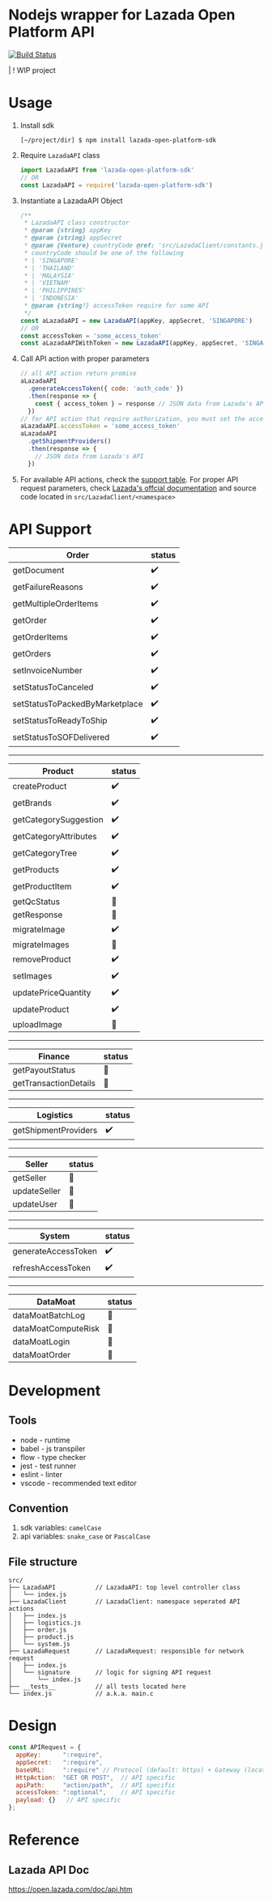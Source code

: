 # Nodejs wrapper for Lazada Open Platform API
[![Build Status](https://travis-ci.org/branch8/lazada-open-platform-sdk.svg?branch=master)](https://travis-ci.org/branch8/lazada-open-platform-sdk)

| ! WIP project

# Usage

1. Install sdk

    ```shell
    [~/project/dir] $ npm install lazada-open-platform-sdk
    ```

1. Require `LazadaAPI` class

    ```js
    import LazadaAPI from 'lazada-open-platform-sdk'
    // OR
    const LazadaAPI = require('lazada-open-platform-sdk')
    ```

1. Instantiate a LazadaAPI Object

    ```js
    /**
     * LazadaAPI class constructor
     * @param {string} appKey
     * @param {string} appSecret
     * @param {Venture} countryCode @ref: 'src/LazadaClient/constants.js'
     * countryCode should be one of the following
     * | 'SINGAPORE'
     * | 'THAILAND'
     * | 'MALAYSIA'
     * | 'VIETNAM'
     * | 'PHILIPPINES'
     * | 'INDONESIA'
     * @param {string?} accessToken require for some API
     */
    const aLazadaAPI = new LazadaAPI(appKey, appSecret, 'SINGAPORE')
    // OR
    const accessToken = 'some_access_token'
    const aLazadaAPIWithToken = new LazadaAPI(appKey, appSecret, 'SINGAPORE', accessToken)
    ```

  1. Call API action with proper parameters

      ```js
      // all API action return promise
      aLazadaAPI
        .generateAccessToken({ code: 'auth_code' })
        .then(response => {
          const { access_token } = response // JSON data from Lazada's API
        })
      // for API action that require authorization, you must set the accessToken first
      aLazadaAPI.accessToken = 'some_access_token'
      aLazadaAPI
        .getShipmentProviders()
        .then(response => {
          // JSON data from Lazada's API
        })
      ```
  1. For available API actions, check the [support table](#api-support). For proper API request parameters, check [Lazada's offcial documentation](#lazada-api-doc) and source code located in `src/LazadaClient/<namespace>`

# API Support

| Order                          | status             |
| ------------------------------ | ------------------ |
| getDocument                    | :heavy_check_mark: |
| getFailureReasons              | :heavy_check_mark: |
| getMultipleOrderItems          | :heavy_check_mark: |
| getOrder                       | :heavy_check_mark: |
| getOrderItems                  | :heavy_check_mark: |
| getOrders                      | :heavy_check_mark: |
| setInvoiceNumber               | :heavy_check_mark: |
| setStatusToCanceled            | :heavy_check_mark: |
| setStatusToPackedByMarketplace | :heavy_check_mark: |
| setStatusToReadyToShip         | :heavy_check_mark: |
| setStatusToSOFDelivered        | :heavy_check_mark: |

---

| Product               | status             |
| --------------------- | ------------------ |
| createProduct         | :heavy_check_mark: |
| getBrands             | :heavy_check_mark: |
| getCategorySuggestion | :heavy_check_mark: |
| getCategoryAttributes | :heavy_check_mark: |
| getCategoryTree       | :heavy_check_mark: |
| getProducts           | :heavy_check_mark: |
| getProductItem        | :heavy_check_mark: |
| getQcStatus           | :no_entry_sign:    |
| getResponse           | :no_entry_sign:    |
| migrateImage          | :heavy_check_mark: |
| migrateImages         | :no_entry_sign:    |
| removeProduct         | :heavy_check_mark: |
| setImages             | :heavy_check_mark: |
| updatePriceQuantity   | :heavy_check_mark: |
| updateProduct         | :heavy_check_mark: |
| uploadImage           | :no_entry_sign:    |

---

| Finance               | status          |
| --------------------- | --------------- |
| getPayoutStatus       | :no_entry_sign: |
| getTransactionDetails | :no_entry_sign: |

---

| Logistics            | status             |
| -------------------- | ------------------ |
| getShipmentProviders | :heavy_check_mark: |

---

| Seller       | status          |
| ------------ | --------------- |
| getSeller    | :no_entry_sign: |
| updateSeller | :no_entry_sign: |
| updateUser   | :no_entry_sign: |

---

| System              | status             |
| ------------------- | ------------------ |
| generateAccessToken | :heavy_check_mark: |
| refreshAccessToken  | :heavy_check_mark: |

---

| DataMoat            | status          |
| ------------------- | --------------- |
| dataMoatBatchLog    | :no_entry_sign: |
| dataMoatComputeRisk | :no_entry_sign: |
| dataMoatLogin       | :no_entry_sign: |
| dataMoatOrder       | :no_entry_sign: |

# Development

## Tools

- node - runtime
- babel - js transpiler
- flow - type checker
- jest - test runner
- eslint - linter
- vscode - recommended text editor

## Convention

1. sdk variables: `camelCase`
1. api variables: `snake_case` or `PascalCase`

## File structure

```
src/
├── LazadaAPI           // LazadaAPI: top level controller class
│   └── index.js
├── LazadaClient        // LazadaClient: namespace seperated API actions
│   ├── index.js
│   ├── logistics.js
│   ├── order.js
│   ├── product.js
│   └── system.js
├── LazadaRequest       // LazadaRequest: responsible for network request
│   ├── index.js
│   └── signature       // logic for signing API request
│       └── index.js
├── __tests__           // all tests located here
└── index.js            // a.k.a. main.c
```

# Design

```js
const APIRequest = {
  appKey:      ":require",
  appSecret:   ":require",
  baseURL:     ":require" // Protocol (default: https) + Gateway (location specific)
  HttpAction:  "GET OR POST",  // API specific
  apiPath:     "action/path",  // API specific
  accessToken: ":optional",    // API specific
  payload: {}   // API specific
};
```

# Reference
## Lazada API Doc
https://open.lazada.com/doc/api.htm